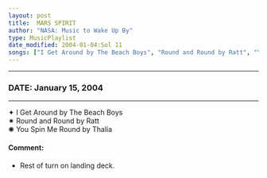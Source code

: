 ```yaml
---
layout: post
title:  MARS SPIRIT
author: "NASA: Music to Wake Up By"
type: MusicPlaylist
date_modified: 2004-01-04:Sol 11
songs: ["I Get Around by The Beach Boys", "Round and Round by Ratt", "You Spin Me Round by Thalía"]
---
```


----
### DATE: January 15, 2004
----
✦ I Get Around by The Beach Boys  &nbsp;<br />
✷ Round and Round by Ratt  &nbsp;<br />
✺ You Spin Me Round by Thalía

#### Comment:
* Rest of turn on landing deck.




<br/>
<center>
	<a target="_blank"
	   href="https://twitter.com/intent/tweet?hashtags=Space,NASA,Playlist,NASAWakeupCalls,SpaceProgram&text={{ page.author}}, '{{ page.songs.first }}' {{ page.title }}, {{ page.date | date: '%B %d, %Y' }}. {{ site.url }}{{ page.url }}&via=nasawakeupcalls"><i class="fab fa-twitter" alt="Tweet this page" style="font-size: 1.3em;"></i></a>
	&nbsp; 	<i class="fas fa-user-astronaut" style="font-size: 1.5em;"></i> &nbsp;
    <a id="custom_amazon_link"
       type="amzn" search="#"
       category="popular music">
    <i class="fab fa-amazon" style="font-size: 1.3em;"></i></a>
</center>

<!-- Randomly resolve an individual entry from a song array -->
<script src="/assets/javascript/seedrandom.min.js"></script>
<script>
  var wake_me_up = ["I Get Around by The Beach Boys", "Round and Round by Ratt", "You Spin Me Round by Thalía"];
  var prng = new Math.seedrandom();
  function randomSong() {
    song = wake_me_up[Math.floor(Math.random() * wake_me_up.length)];
    var amazon_link = document.getElementById("custom_amazon_link");
    amazon_link.setAttribute("search", song);
  }
  window.onload = randomSong();
</script>
